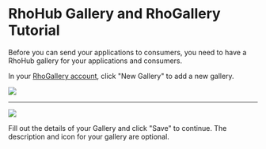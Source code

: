 # RhoHub Gallery and RhoGallery Tutorial

Before you can send your applications to consumers, you need to have a RhoHub gallery for your applications and consumers.

<div class="row-fluid">
	<div class="span6">
		<p>In your <a href="https://gallery.rhohub.com/galleries">RhoGallery account</a>, click "New Gallery" to add a new gallery.</p>
	</div>
	<div class="span6">
		<img src="https://s3.amazonaws.com/docs.tau-technologies.com/images/rhodocs/cloud/tutorial/rhogallery-tutorial/rhogallery-new-gallery.png"/>
	</div>
</div>

---

<div class="row-fluid">
	<div class="span6">
		<img src="https://s3.amazonaws.com/docs.tau-technologies.com/images/rhodocs/cloud/tutorial/rhogallery-tutorial/rhogallery-new-gallery-details.png"/>
	</div>
	<div class="span6">
		<p>Fill out the details of your Gallery and click "Save" to continue. The description and icon for your gallery are optional.</p>
	</div>
</div>
